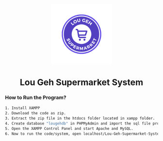 
<p align="center">
    <img src="assets/img/logo.png" alt="Logo" width="200" height="200" margin="0px">
    <h1 align="center">Lou Geh Supermarket System</h3>
</p>

### How to Run the Program?

```sh
1. Install XAMPP 
2. Download the code as zip.
3. Extract the zip file in the htdocs folder located in xampp folder. 
4. Create database "lougehdb" in PHPMyAdmin and import the sql file provided.
5. Open the XAMPP Control Panel and start Apache and MySQL.
6. Now to run the code/system, open localhost/Lou-Geh-Supermarket-System/ in your browser.
```
